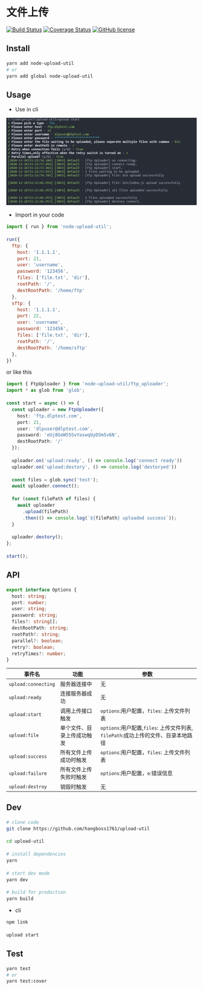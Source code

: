 # 文件上传
[![Build Status](https://travis-ci.com/hangboss1761/upload-util.svg?branch=master)](https://travis-ci.com/hangboss1761/upload-util) [![Coverage Status](https://coveralls.io/repos/github/hangboss1761/upload-util/badge.svg)](https://coveralls.io/github/hangboss1761/upload-util) [![GitHub license](https://img.shields.io/github/license/hangboss1761/upload-util)](https://github.com/hangboss1761/upload-util)
## Install

```bash
yarn add node-upload-util
# or
yarn add global node-upload-util
```
## Usage

- Use in cli

![cli](./screenshot/cli-demo.jpg)

- Import in your code

```js
import { run } from 'node-upload-util';

run({
  ftp: {
    host: '1.1.1.1',
    port: 21,
    user: 'username',
    password: '123456',
    files: ['file.txt', 'dir'],
    rootPath: '/',
    destRootPath: '/home/ftp'
  },
  sftp: {
    host: '1.1.1.1',
    port: 22,
    user: 'username',
    password: '123456',
    files: ['file.txt', 'dir'],
    rootPath: '/',
    destRootPath: '/home/sftp'
  },
})
```

or like this

```ts
import { FtpUploader } from 'node-upload-util/ftp_uploader';
import * as glob from 'glob';

const start = async () => {
  const uploader = new FtpUploader({
    host: 'ftp.dlptest.com',
    port: 21,
    user: 'dlpuser@dlptest.com',
    password: 'eUj8GeW55SvYaswqUyDSm5v6N',
    destRootPath: '/'
  });

  uploader.on('upload:ready', () => console.log('connect ready'))
  uploader.on('upload:destory', () => console.log('destoryed'))

  const files = glob.sync('test');
  await uploader.connect();

  for (const filePath of files) {
    await uploader
      .upload(filePath)
      .then(() => console.log(`${filePath} uploaded success`));
  }

  uploader.destory();
};

start();
```

## API

```ts
export interface Options {
  host: string;
  port: number;
  user: string;
  password: string;
  files?: string[];
  destRootPath: string;
  rootPath?: string;
  parallel?: boolean;
  retry?: boolean;
  retryTimes?: number;
}
```
|事件名|功能|参数|
|---|---|---|
|`upload:connecting`|服务器连接中|无|
|`upload:ready`|连接服务器成功|无|
|`upload:start`|调用上传接口触发|`options`:用户配置，`files`: 上传文件列表|
|`upload:file`|单个文件、目录上传成功触发|`options`:用户配置,`files`: 上传文件列表, `filePath`:成功上传的文件、目录本地路径|
|`upload:success`|所有文件上传成功时触发|`options`:用户配置，`files`: 上传文件列表|
|`upload:failure`|所有文件上传失败时触发|`options`:用户配置，`e`:错误信息|
|`upload:destroy`|销毁时触发|无|
## Dev

```bash
# clone code
git clone https://github.com/hangboss1761/upload-util

cd upload-util

# install dependencies
yarn

# start dev mode
yarn dev

# build for production
yarn build
```

- cli

```bash
npm link

upload start
```

## Test

```bash
yarn test
# or
yarn test:cover
```